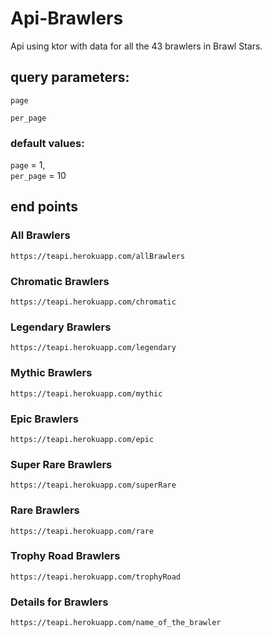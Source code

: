 # Api-Brawlers
Api using ktor with data for all the 43 brawlers in Brawl Stars. 

## query parameters:
```
page
```
```
per_page
```

### default values:
`page` = 1,  
`per_page` =  10

## end points

### All Brawlers
```
https://teapi.herokuapp.com/allBrawlers
```

### Chromatic Brawlers
```
https://teapi.herokuapp.com/chromatic
```

### Legendary Brawlers
```
https://teapi.herokuapp.com/legendary
```
### Mythic Brawlers
```
https://teapi.herokuapp.com/mythic
```
### Epic Brawlers
```
https://teapi.herokuapp.com/epic
```
### Super Rare Brawlers
```
https://teapi.herokuapp.com/superRare
```

### Rare Brawlers
```
https://teapi.herokuapp.com/rare
```

### Trophy Road Brawlers
```
https://teapi.herokuapp.com/trophyRoad
```

### Details for Brawlers
```
https://teapi.herokuapp.com/name_of_the_brawler
```
